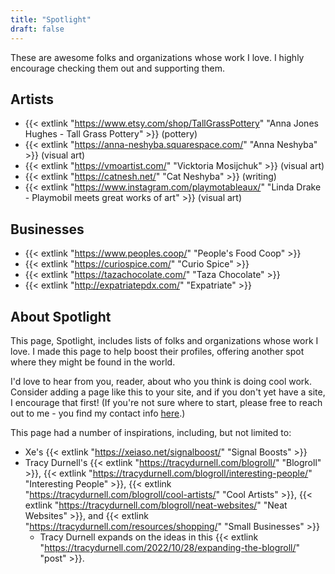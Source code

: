 ```yaml
---
title: "Spotlight"
draft: false
---
```


These are awesome folks and organizations whose work I love. I highly encourage checking them out and supporting them.


## Artists

- {{< extlink "https://www.etsy.com/shop/TallGrassPottery" "Anna Jones Hughes - Tall Grass Pottery" >}} (pottery)
- {{< extlink "https://anna-neshyba.squarespace.com/" "Anna Neshyba" >}} (visual art)
- {{< extlink "https://vmoartist.com/" "Vicktoria Mosijchuk" >}} (visual art)
- {{< extlink "https://catnesh.net/" "Cat Neshyba" >}} (writing)
- {{< extlink "https://www.instagram.com/playmotableaux/" "Linda Drake - Playmobil meets great works of art" >}} (visual art)


<!-- 

To add:

- Cat's mom's playmobile instagram
- Victoria and her website
-->

## Businesses

- {{< extlink "https://www.peoples.coop/" "People's Food Coop" >}}
- {{< extlink "https://curiospice.com/" "Curio Spice" >}}
- {{< extlink "https://tazachocolate.com/" "Taza Chocolate" >}}
- {{< extlink "http://expatriatepdx.com/" "Expatriate" >}}

## About Spotlight

This page, Spotlight, includes lists of folks and organizations whose work I love. I made this page to help boost their profiles, offering another spot where they might be found in the world.

I'd love to hear from you, reader, about who you think is doing cool work. Consider adding a page like this to your site, and if you don't yet have a site, I encourage that first! (If you're not sure where to start, please free to reach out to me - you find my contact info [here](/resources/contact).)

This page had a number of inspirations, including, but not limited to:

- Xe's {{< extlink "https://xeiaso.net/signalboost/" "Signal Boosts" >}}
- Tracy Durnell's {{< extlink "https://tracydurnell.com/blogroll/" "Blogroll" >}}, 
  {{< extlink "https://tracydurnell.com/blogroll/interesting-people/" "Interesting People" >}}, 
  {{< extlink "https://tracydurnell.com/blogroll/cool-artists/" "Cool Artists" >}}, 
  {{< extlink "https://tracydurnell.com/blogroll/neat-websites/" "Neat Websites" >}}, and 
  {{< extlink "https://tracydurnell.com/resources/shopping/" "Small Businesses" >}}
    - Tracy Durnell expands on the ideas in this {{< extlink "https://tracydurnell.com/2022/10/28/expanding-the-blogroll/" "post" >}}.
